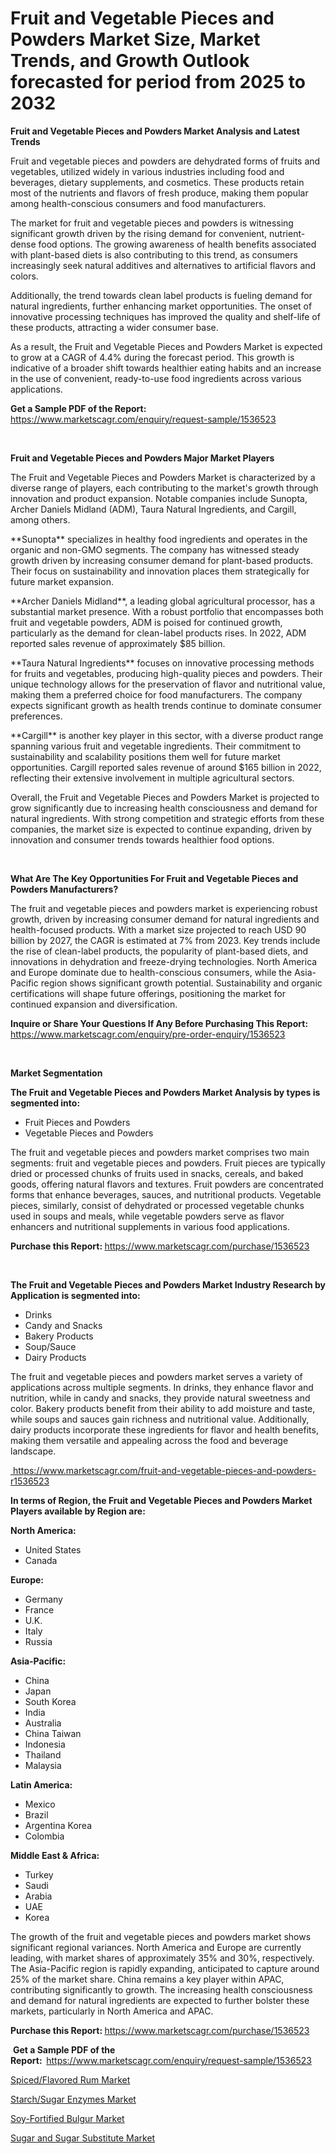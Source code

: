 <p><h1>Fruit and Vegetable Pieces and Powders Market Size, Market Trends, and Growth Outlook forecasted for period from 2025 to 2032</h1></p><p><strong>Fruit and Vegetable Pieces and Powders Market Analysis and Latest Trends</strong></p>
<p><p>Fruit and vegetable pieces and powders are dehydrated forms of fruits and vegetables, utilized widely in various industries including food and beverages, dietary supplements, and cosmetics. These products retain most of the nutrients and flavors of fresh produce, making them popular among health-conscious consumers and food manufacturers. </p><p>The market for fruit and vegetable pieces and powders is witnessing significant growth driven by the rising demand for convenient, nutrient-dense food options. The growing awareness of health benefits associated with plant-based diets is also contributing to this trend, as consumers increasingly seek natural additives and alternatives to artificial flavors and colors. </p><p>Additionally, the trend towards clean label products is fueling demand for natural ingredients, further enhancing market opportunities. The onset of innovative processing techniques has improved the quality and shelf-life of these products, attracting a wider consumer base. </p><p>As a result, the Fruit and Vegetable Pieces and Powders Market is expected to grow at a CAGR of 4.4% during the forecast period. This growth is indicative of a broader shift towards healthier eating habits and an increase in the use of convenient, ready-to-use food ingredients across various applications.</p></p>
<p><strong>Get a Sample PDF of the Report:&nbsp;</strong> <a href="https://www.marketscagr.com/enquiry/request-sample/1536523?utm_campaign=2114&utm_medium=2&utm_source=Github&utm_content=ia&utm_term=07042025&utm_id=fruit-and-vegetable-pieces-and-powders">https://www.marketscagr.com/enquiry/request-sample/1536523</a></p>
<p>&nbsp;</p>
<p><strong>Fruit and Vegetable Pieces and Powders Major Market Players</strong></p>
<p><p>The Fruit and Vegetable Pieces and Powders Market is characterized by a diverse range of players, each contributing to the market's growth through innovation and product expansion. Notable companies include Sunopta, Archer Daniels Midland (ADM), Taura Natural Ingredients, and Cargill, among others.</p><p>**Sunopta** specializes in healthy food ingredients and operates in the organic and non-GMO segments. The company has witnessed steady growth driven by increasing consumer demand for plant-based products. Their focus on sustainability and innovation places them strategically for future market expansion.</p><p>**Archer Daniels Midland**, a leading global agricultural processor, has a substantial market presence. With a robust portfolio that encompasses both fruit and vegetable powders, ADM is poised for continued growth, particularly as the demand for clean-label products rises. In 2022, ADM reported sales revenue of approximately $85 billion.</p><p>**Taura Natural Ingredients** focuses on innovative processing methods for fruits and vegetables, producing high-quality pieces and powders. Their unique technology allows for the preservation of flavor and nutritional value, making them a preferred choice for food manufacturers. The company expects significant growth as health trends continue to dominate consumer preferences.</p><p>**Cargill** is another key player in this sector, with a diverse product range spanning various fruit and vegetable ingredients. Their commitment to sustainability and scalability positions them well for future market opportunities. Cargill reported sales revenue of around $165 billion in 2022, reflecting their extensive involvement in multiple agricultural sectors.</p><p>Overall, the Fruit and Vegetable Pieces and Powders Market is projected to grow significantly due to increasing health consciousness and demand for natural ingredients. With strong competition and strategic efforts from these companies, the market size is expected to continue expanding, driven by innovation and consumer trends towards healthier food options.</p></p>
<p>&nbsp;</p>
<p><strong>What Are The Key Opportunities For Fruit and Vegetable Pieces and Powders Manufacturers?</strong></p>
<p><p>The fruit and vegetable pieces and powders market is experiencing robust growth, driven by increasing consumer demand for natural ingredients and health-focused products. With a market size projected to reach USD 90 billion by 2027, the CAGR is estimated at 7% from 2023. Key trends include the rise of clean-label products, the popularity of plant-based diets, and innovations in dehydration and freeze-drying technologies. North America and Europe dominate due to health-conscious consumers, while the Asia-Pacific region shows significant growth potential. Sustainability and organic certifications will shape future offerings, positioning the market for continued expansion and diversification.</p></p>
<p><strong>Inquire or Share Your Questions If Any Before Purchasing This Report:</strong> <a href="https://www.marketscagr.com/enquiry/pre-order-enquiry/1536523?utm_campaign=2114&utm_medium=2&utm_source=Github&utm_content=ia&utm_term=07042025&utm_id=fruit-and-vegetable-pieces-and-powders">https://www.marketscagr.com/enquiry/pre-order-enquiry/1536523</a></p>
<p>&nbsp;</p>
<p><strong>Market Segmentation</strong></p>
<p><strong>The Fruit and Vegetable Pieces and Powders Market Analysis by types is segmented into:</strong></p>
<p><ul><li>Fruit Pieces and Powders</li><li>Vegetable Pieces and Powders</li></ul></p>
<p><p>The fruit and vegetable pieces and powders market comprises two main segments: fruit and vegetable pieces and powders. Fruit pieces are typically dried or processed chunks of fruits used in snacks, cereals, and baked goods, offering natural flavors and textures. Fruit powders are concentrated forms that enhance beverages, sauces, and nutritional products. Vegetable pieces, similarly, consist of dehydrated or processed vegetable chunks used in soups and meals, while vegetable powders serve as flavor enhancers and nutritional supplements in various food applications.</p></p>
<p><strong>Purchase this Report:&nbsp;</strong><a href="https://www.marketscagr.com/purchase/1536523?utm_campaign=2114&utm_medium=2&utm_source=Github&utm_content=ia&utm_term=07042025&utm_id=fruit-and-vegetable-pieces-and-powders">https://www.marketscagr.com/purchase/1536523</a></p>
<p>&nbsp;</p>
<p><strong>The Fruit and Vegetable Pieces and Powders Market Industry Research by Application is segmented into:</strong></p>
<p><ul><li>Drinks</li><li>Candy and Snacks</li><li>Bakery Products</li><li>Soup/Sauce</li><li>Dairy Products</li></ul></p>
<p><p>The fruit and vegetable pieces and powders market serves a variety of applications across multiple segments. In drinks, they enhance flavor and nutrition, while in candy and snacks, they provide natural sweetness and color. Bakery products benefit from their ability to add moisture and taste, while soups and sauces gain richness and nutritional value. Additionally, dairy products incorporate these ingredients for flavor and health benefits, making them versatile and appealing across the food and beverage landscape.</p></p>
<p><a href="https://www.marketscagr.com/fruit-and-vegetable-pieces-and-powders-r1536523?utm_campaign=2114&utm_medium=2&utm_source=Github&utm_content=ia&utm_term=07042025&utm_id=fruit-and-vegetable-pieces-and-powders">&nbsp;https://www.marketscagr.com/fruit-and-vegetable-pieces-and-powders-r1536523</a></p>
<p><strong>In terms of Region, the Fruit and Vegetable Pieces and Powders Market Players available by Region are:</strong></p>
<p>
    <p> <strong> North America: </strong>
        <ul>
            <li>United States</li>
            <li>Canada</li>
        </ul>
        </p> 
    <p> <strong> Europe: </strong>
        <ul>
            <li>Germany</li>
            <li>France</li>
            <li>U.K.</li>
            <li>Italy</li>
            <li>Russia</li>
        </ul>
        </p> 
    <p> <strong> Asia-Pacific: </strong>
        <ul>
            <li>China</li>
            <li>Japan</li>
            <li>South Korea</li>
            <li>India</li>
            <li>Australia</li>
            <li>China Taiwan</li>
            <li>Indonesia</li>
            <li>Thailand</li>
            <li>Malaysia</li>
        </ul>
        </p> 
    <p> <strong> Latin America: </strong>
        <ul>
            <li>Mexico</li>
            <li>Brazil</li>
            <li>Argentina Korea</li>
            <li>Colombia</li>
        </ul>
        </p> 
    <p> <strong> Middle East & Africa: </strong>
        <ul>
            <li>Turkey</li>
            <li>Saudi</li>
            <li>Arabia</li>
            <li>UAE</li>
            <li>Korea</li>
        </ul>
    </p>
    </p>
<p><p>The growth of the fruit and vegetable pieces and powders market shows significant regional variances. North America and Europe are currently leading, with market shares of approximately 35% and 30%, respectively. The Asia-Pacific region is rapidly expanding, anticipated to capture around 25% of the market share. China remains a key player within APAC, contributing significantly to growth. The increasing health consciousness and demand for natural ingredients are expected to further bolster these markets, particularly in North America and APAC.</p></p>
<p><strong>Purchase this Report: </strong><a href="https://www.marketscagr.com/purchase/1536523?utm_campaign=2114&utm_medium=2&utm_source=Github&utm_content=ia&utm_term=07042025&utm_id=fruit-and-vegetable-pieces-and-powders">https://www.marketscagr.com/purchase/1536523</a></p>
<p>&nbsp;<strong>Get a Sample PDF of the Report:&nbsp;&nbsp;</strong><a href="https://www.marketscagr.com/enquiry/request-sample/1536523?utm_campaign=2114&utm_medium=2&utm_source=Github&utm_content=ia&utm_term=07042025&utm_id=fruit-and-vegetable-pieces-and-powders">https://www.marketscagr.com/enquiry/request-sample/1536523</a></p>
<p><strong></strong></p>
<p><p><a href="https://github.com/sionepeppess/Market-Research-Report-List-1/blob/main/spicedflavored-rum-market.md?utm_campaign=2114&utm_medium=2&utm_source=Github&utm_content=ia&utm_term=07042025&utm_id=fruit-and-vegetable-pieces-and-powders">Spiced/Flavored Rum Market</a></p><p><a href="https://github.com/pizolina/Market-Research-Report-List-7/blob/main/starchsugar-enzymes-market.md?utm_campaign=2114&utm_medium=2&utm_source=Github&utm_content=ia&utm_term=07042025&utm_id=fruit-and-vegetable-pieces-and-powders">Starch/Sugar Enzymes Market</a></p><p><a href="https://github.com/suzorfazlikb/Market-Research-Report-List-1/blob/main/soy-fortified-bulgur-market.md?utm_campaign=2114&utm_medium=2&utm_source=Github&utm_content=ia&utm_term=07042025&utm_id=fruit-and-vegetable-pieces-and-powders">Soy-Fortified Bulgur Market</a></p><p><a href="https://github.com/tamvrosiya/Market-Research-Report-List-6/blob/main/sugar-and-sugar-substitute-market.md?utm_campaign=2114&utm_medium=2&utm_source=Github&utm_content=ia&utm_term=07042025&utm_id=fruit-and-vegetable-pieces-and-powders">Sugar and Sugar Substitute Market</a></p></p>